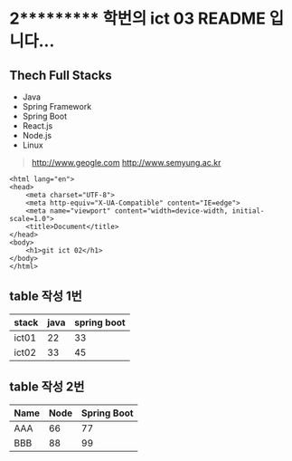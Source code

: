 #  2********* 학번의 ict 03 README 입니다...

## Thech Full Stacks

- Java
- Spring Framework
- Spring Boot
- React.js
- Node.js
- Linux
  
> http://www.geogle.com
> http://www.semyung.ac.kr

``` <!DOCTYPE html>
<html lang="en">
<head>
    <meta charset="UTF-8">
    <meta http-equiv="X-UA-Compatible" content="IE=edge">
    <meta name="viewport" content="width=device-width, initial-scale=1.0">
    <title>Document</title>
</head>
<body>
    <h1>git ict 02</h1>
</body>
</html>

```

## table 작성 1번 
|stack|java|spring boot|
|-|-|-|
|ict01|22|33|
|ict02|33|45|

## table  작성 2번
| Name | Node | Spring Boot |
|------|------|-------------|
| AAA  | 66   | 77          |
| BBB  | 88   | 99          |